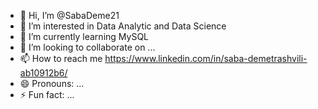 - 👋 Hi, I’m @SabaDeme21
- 👀 I’m interested in Data Analytic and Data Science
- 🌱 I’m currently learning MySQL
- 💞️ I’m looking to collaborate on ...
- 📫 How to reach me https://www.linkedin.com/in/saba-demetrashvili-ab10912b6/
- 😄 Pronouns: ...
- ⚡ Fun fact: ...

<!---
SabaDeme21/SabaDeme21 is a ✨ special ✨ repository because its `README.md` (this file) appears on your GitHub profile.
You can click the Preview link to take a look at your changes.
--->
